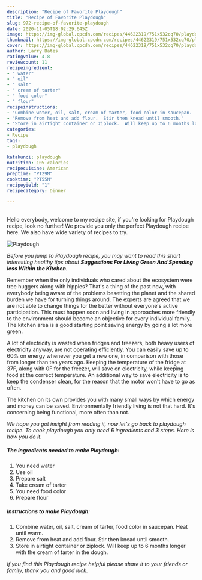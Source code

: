 ```yaml
---
description: "Recipe of Favorite Playdough"
title: "Recipe of Favorite Playdough"
slug: 972-recipe-of-favorite-playdough
date: 2020-11-05T18:02:29.645Z
image: https://img-global.cpcdn.com/recipes/44622319/751x532cq70/playdough-recipe-main-photo.jpg
thumbnail: https://img-global.cpcdn.com/recipes/44622319/751x532cq70/playdough-recipe-main-photo.jpg
cover: https://img-global.cpcdn.com/recipes/44622319/751x532cq70/playdough-recipe-main-photo.jpg
author: Larry Bates
ratingvalue: 4.8
reviewcount: 11
recipeingredient:
- " water"
- " oil"
- " salt"
- " cream of tarter"
- " food color"
- " flour"
recipeinstructions:
- "Combine water, oil, salt, cream of tarter, food color in saucepan.  Heat until warm."
- "Remove from heat and add flour.  Stir then knead until smooth."
- "Store in airtight container or ziplock.  Will keep up to 6 months longer with the cream of tarter in the dough."
categories:
- Recipe
tags:
- playdough

katakunci: playdough 
nutrition: 105 calories
recipecuisine: American
preptime: "PT29M"
cooktime: "PT55M"
recipeyield: "1"
recipecategory: Dinner

---
```

<br>
Hello everybody, welcome to my recipe site, if you're looking for Playdough recipe, look no further! We provide you only the perfect Playdough recipe here. We also have wide variety of recipes to try.
<br>


![Playdough](https://img-global.cpcdn.com/recipes/44622319/751x532cq70/playdough-recipe-main-photo.jpg)

<i>Before you jump to Playdough recipe, you may want to read this short interesting healthy tips about 
<strong>Suggestions For Living Green And Spending less Within the Kitchen</strong>.</i>
</br>

Remember when the only individuals who cared about the ecosystem were tree huggers along with hippies? That's a thing of the past now, with everybody being aware of the problems besetting the planet and the shared burden we have for turning things around. The experts are agreed that we are not able to change things for the better without everyone's active participation. This must happen soon and living in approaches more friendly to the environment should become an objective for every individual family. The kitchen area is a good starting point saving energy by going a lot more green.

A lot of electricity is wasted when fridges and freezers, both heavy users of electricity anyway, are not operating efficiently. You can easily save up to 60% on energy whenever you get a new one, in comparison with those from longer than ten years ago. Keeping the temperature of the fridge at 37F, along with 0F for the freezer, will save on electricity, while keeping food at the correct temperature. An additional way to save electricity is to keep the condenser clean, for the reason that the motor won't have to go as often.

The kitchen on its own provides you with many small ways by which energy and money can be saved. Environmentally friendly living is not that hard. It's concerning being functional, more often than not.


<i>We hope you got insight from reading it, now let's go back to playdough recipe. To cook playdough you only need <strong>6</strong> ingredients and <strong>3</strong> steps. Here is how you do it.
</i>

##### The ingredients needed to make Playdough:

1. You need  water
1. Use  oil
1. Prepare  salt
1. Take  cream of tarter
1. You need  food color
1. Prepare  flour


##### Instructions to make Playdough:

1. Combine water, oil, salt, cream of tarter, food color in saucepan.  Heat until warm.
1. Remove from heat and add flour.  Stir then knead until smooth.
1. Store in airtight container or ziplock.  Will keep up to 6 months longer with the cream of tarter in the dough.


<i>If you find this Playdough recipe helpful please share it to your friends or family, thank you and good luck.</i>
